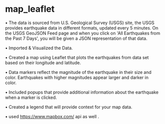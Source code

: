 # map_leaflet



• The data is sourced from U.S. Geological Survey (USGS) site, the USGS provides earthquake data in different formats, updated every 5 minutes. On the USGS GeoJSON Feed page and when you click on 'All Earthquakes from the Past 7 Days', you will be given a JSON representation of that data.

• Imported & Visualized the Data.

• Created a map using Leaflet that plots the earthquakes from data set based on their longitude and latitude.

• Data markers reflect the magnitude of the earthquake in their size and color. Earthquakes with higher magnitudes appear larger and darker in color.

• Included popups that provide additional information about the earthquake when a marker is clicked.

• Created a legend that will provide context for your map data.

• used https://www.mapbox.com/  api as well .
